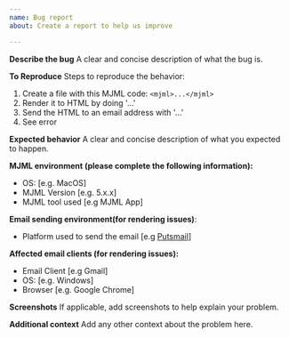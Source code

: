 ```yaml
---
name: Bug report
about: Create a report to help us improve

---
```


**Describe the bug**
A clear and concise description of what the bug is.

**To Reproduce**
Steps to reproduce the behavior:
1. Create a file with this MJML code: `<mjml>...</mjml>`
2. Render it to HTML by doing '...'
3. Send the HTML to an email address with '...'
4. See error

**Expected behavior**
A clear and concise description of what you expected to happen.

**MJML environment (please complete the following information):**
 - OS: [e.g. MacOS]
 - MJML Version [e.g. 5.x.x]
 - MJML tool used [e.g MJML App]

**Email sending environment(for rendering issues)**:
 - Platform used to send the email [e.g [Putsmail](https://putsmail.com/)]

**Affected email clients (for rendering issues):**
 - Email Client [e.g Gmail]
 - OS: [e.g. Windows]
 - Browser [e.g. Google Chrome]

**Screenshots**
If applicable, add screenshots to help explain your problem.

**Additional context**
Add any other context about the problem here.
